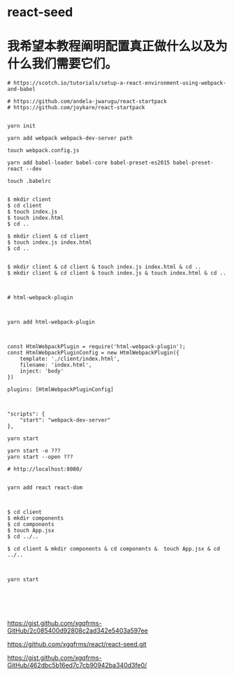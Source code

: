 # react-seed 




# 我希望本教程阐明配置真正做什么以及为什么我们需要它们。


```
# https://scotch.io/tutorials/setup-a-react-environment-using-webpack-and-babel

# https://github.com/andela-jwarugu/react-startpack
# https://github.com/joykare/react-startpack


yarn init

yarn add webpack webpack-dev-server path

touch webpack.config.js

yarn add babel-loader babel-core babel-preset-es2015 babel-preset-react --dev

touch .babelrc


$ mkdir client
$ cd client
$ touch index.js
$ touch index.html
$ cd .. 

$ mkdir client & cd client
$ touch index.js index.html
$ cd .. 


$ mkdir client & cd client & touch index.js index.html & cd ..
$ mkdir client & cd client & touch index.js & touch index.html & cd ..



# html-webpack-plugin



yarn add html-webpack-plugin



const HtmlWebpackPlugin = require('html-webpack-plugin');
const HtmlWebpackPluginConfig = new HtmlWebpackPlugin({
    template: './client/index.html',
    filename: 'index.html',
    inject: 'body'
})

plugins: [HtmlWebpackPluginConfig]



"scripts": {
    "start": "webpack-dev-server"
},

yarn start

yarn start -o ??? 
yarn start --open ??? 

# http://localhost:8080/


yarn add react react-dom



$ cd client
$ mkdir components 
$ cd components
$ touch App.jsx
$ cd ../..

$ cd client & mkdir components & cd components &  touch App.jsx & cd ../..



yarn start






``` 

https://gist.github.com/xgqfrms-GitHub/2c085400d92808c2ad342e5403a597ee








https://github.com/xgqfrms/react/react-seed.git





https://gist.github.com/xgqfrms-GitHub/462dbc5b16ed7c7cb90942ba340d3fe0/ 












